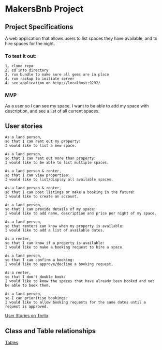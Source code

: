 # MakersBnb Project

## Project Specifications 

A web application that allows users to list spaces they have available, and to hire spaces for the night.

### To test it out:
```
1. clone repo
2. cd into directory 
3. run bundle to make sure all gems are in place
4. run rackup to initiate server
4. see application on http://localhost:9292/
```

### MVP

As a user so I can see my space, I want to be able to add my space with description, and see a list of all current spaces.



## User stories 

```
As a land person,
so that I can rent out my property:
I would like to list a new space.

As a land person,
so that I can rent out more than property:
I would like to be able to list multiple spaces.

As a land person & renter,
so that I can view properties:
I would like to list/display all available spaces.

As a land person & renter,
so that I can post listings or make a booking in the future:
I would like to create an account.

As a land person,
so that I can provide details of my space:
I would like to add name, description and price per night of my space.

As a land person,
so that renters can know when my property is available:
I would like to add a list of available dates.

As a renter,
so that I can know if a property is available:
I would like to make a booking request to hire a space.

As a land person,
so that I can confirm a booking:
I would like to approve/decline a booking request.

As a renter,
so that I don't double book:
I would like to know the spaces that have already been booked and not be able to book them.

As a land person,
so I can prioritise bookings:
I would like to allow booking requests for the same dates until a request is approved.
```

[User Stories on Trello](https://trello.com/b/ZKKImIIf/user-stories)

## Class and Table relationships

<a href="https://docs.google.com/spreadsheets/d/1H_jSUT6nYiH3smRDr0JFuki-ARcO-ci43W06j-xUydA/edit#gid=0">Tables</a>
